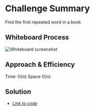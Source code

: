 # Challenge Summary

Find the first repeated word in a book

## Whiteboard Process

![Whiteboard screenshot](https://github.com/S14mx/data-structures-and-algorithms/blob/hashmap-repeated-word/python/code_challenges/hashtable_repeated_word/imgs/hashtable_repeated_word.jpg "Whiteboard process")

## Approach & Efficiency

Time: O(n)
Space O(n)

## Solution

- [*Link to code*](/python/code_challenges/hashtable_repeated_word/hashtable_repeated_word.py)
